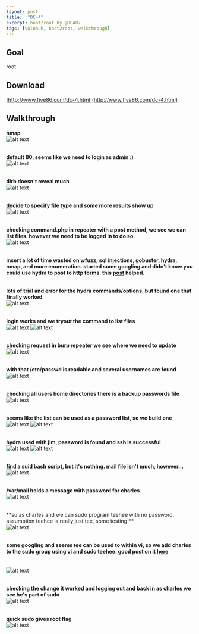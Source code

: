 ```yaml
---
layout: post
title:  "DC-4"
excerpt: boot2root by @DCAU7
tags: [vulnhub, boot2root, walkthrough]
---
```


## Goal #
root

## Download #
[http://www.five86.com/dc-4.html](http://www.five86.com/dc-4.html)

## Walkthrough #

**nmap**
<br>![alt text](../vulnhub/DC-4/nmap.png)
<br><br>

**default 80, seems like we need to login as admin :)**
<br>![alt text](../vulnhub/DC-4/default80.png)
<br><br>

**dirb doesn't reveal much**
<br>![alt text](../vulnhub/DC-4/dirb1.png)
<br><br>

**decide to specify file type and some more results show up**
<br>![alt text](../vulnhub/DC-4/dirb2.png)
<br><br>

**checking command.php in repeater with a post method, we see we can list files.  however we need to be logged in to do so.**
<br>![alt text](../vulnhub/DC-4/command.png)
<br><br>

**insert a lot of time wasted on wfuzz, sql injections, gobuster, hydra, nmap, and more enumeration.  started some googling and didn't know you could use hydra to post to http forms. this [post](https://blog.dewhurstsecurity.com/2013/04/17/http-form-password-brute-forcing-the-need-for-speed.html) helped.**<br><br>

**lots of trial and error for the hydra commands/options, but found one that finally worked**
<br>![alt text](../vulnhub/DC-4/hydra.png)
<br><br>

**login works and we tryout the command to list files**
<br>![alt text](../vulnhub/DC-4/logincommand.png)
![alt text](../vulnhub/DC-4/commandrun.png)
<br><br>

**checking request in burp repeater we see where we need to update**
<br>![alt text](../vulnhub/DC-4/burpcommand.png)
<br><br>

**with that /etc/passwd is readable and several usernames are found**
<br>![alt text](../vulnhub/DC-4/etcpasswd.png)
<br><br>

**checking all users home directories there is a backup passwords file**
<br>![alt text](../vulnhub/DC-4/lshome.png)
<br><br>

**seems like the list can be used as a password list, so we build one**
<br>![alt text](../vulnhub/DC-4/oldpass.png)
![alt text](../vulnhub/DC-4/jimpass.png)
<br><br>

**hydra used with jim, password is found and ssh is successful**
<br>![alt text](../vulnhub/DC-4/hydrajim.png)
![alt text](../vulnhub/DC-4/sshjim.png)
<br><br>

**find a suid bash script, but it's nothing.  mail file isn't much, however...**
<br>![alt text](../vulnhub/DC-4/jimhome.png)
<br><br>

**/var/mail holds a message with password for charles**
<br>![alt text](../vulnhub/DC-4/jimmail.png)
<br><br>

**su as charles and we can sudo program teehee with no password.  assumption teehee is really just tee, some testing **
<br>![alt text](../vulnhub/DC-4/sucharles.png)
<br><br>

**some googling and seems tee can be used to within vi, so we add charles to the sudo group using vi and sudo teehee.  good post on it [here](https://www.howtoforge.com/linux-tee-command/)**<br><br>
<br>![alt text](../vulnhub/DC-4/viteehee.png)
<br><br>

**checking the change it worked and logging out and back in as charles we see he's part of sudo**
<br>![alt text](../vulnhub/DC-4/charlesgroup.png)
<br><br>

**quick sudo gives root flag**
<br>![alt text](../vulnhub/DC-4/rootflag.png)
<br><br>
